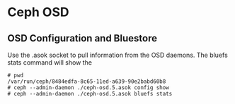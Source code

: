 # Ceph OSD

## OSD Configuration and Bluestore 

Use the .asok socket to pull information from the OSD daemons.  The bluefs stats command will show the 

```
# pwd
/var/run/ceph/8484edfa-8c65-11ed-a639-90e2babd60b8
# ceph --admin-daemon ./ceph-osd.5.asok config show
# ceph --admin-daemon ./ceph-osd.5.asok bluefs stats
```
